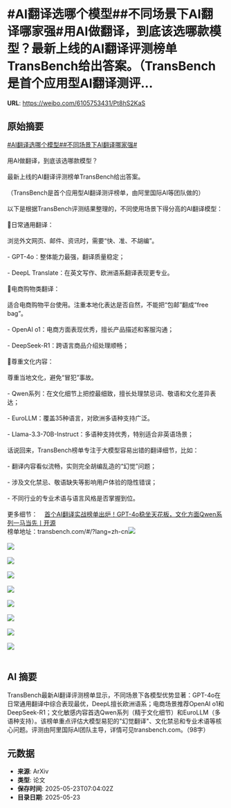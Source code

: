 # #AI翻译选哪个模型##不同场景下AI翻译哪家强#用AI做翻译，到底该选哪款模型？最新上线的AI翻译评测榜单TransBench给出答案。（TransBench是首个应用型AI翻译测评...

**URL**: https://weibo.com/6105753431/Pt8hS2KaS

## 原始摘要

<a href="https://m.weibo.cn/search?containerid=231522type%3D1%26t%3D10%26q%3D%23AI%E7%BF%BB%E8%AF%91%E9%80%89%E5%93%AA%E4%B8%AA%E6%A8%A1%E5%9E%8B%23&amp;extparam=%23AI%E7%BF%BB%E8%AF%91%E9%80%89%E5%93%AA%E4%B8%AA%E6%A8%A1%E5%9E%8B%23" data-hide=""><span class="surl-text">#AI翻译选哪个模型#</span></a><a href="https://m.weibo.cn/search?containerid=231522type%3D1%26t%3D10%26q%3D%23%E4%B8%8D%E5%90%8C%E5%9C%BA%E6%99%AF%E4%B8%8BAI%E7%BF%BB%E8%AF%91%E5%93%AA%E5%AE%B6%E5%BC%BA%23&amp;extparam=%23%E4%B8%8D%E5%90%8C%E5%9C%BA%E6%99%AF%E4%B8%8BAI%E7%BF%BB%E8%AF%91%E5%93%AA%E5%AE%B6%E5%BC%BA%23" data-hide=""><span class="surl-text">#不同场景下AI翻译哪家强#</span></a><br><br>用AI做翻译，到底该选哪款模型？<br><br>最新上线的AI翻译评测榜单TransBench给出答案。<br><br>（TransBench是首个应用型AI翻译测评榜单，由阿里国际AI等团队做的）<br><br>以下是根据TransBench评测结果整理的，不同使用场景下得分高的AI翻译模型：<br><br>🔸日常通用翻译：  <br><br>浏览外文网页、邮件、资讯时，需要“快、准、不胡编”。<br><br>- GPT-4o：整体能力最强，翻译质量稳定；<br><br>- DeepL Translate：在英文写作、欧洲语系翻译表现更专业。<br><br>🔸电商购物类翻译：  <br><br>适合电商购物平台使用。注重本地化表达是否自然，不能把“包邮”翻成“free bag”。<br><br>- OpenAI o1：电商方面表现优秀，擅长产品描述和客服沟通；<br><br>- DeepSeek-R1：跨语言商品介绍处理顺畅；<br><br>🔸尊重文化内容：  <br><br>尊重当地文化，避免“冒犯”事故。<br><br>- Qwen系列：在文化细节上把控最细致，擅长处理禁忌词、敬语和文化差异表达；<br><br>- EuroLLM：覆盖35种语言，对欧洲多语种支持广泛。<br><br>- Llama-3.3-70B-Instruct：多语种支持优秀，特别适合非英语场景；<br><br>话说回来，TransBench榜单专注于大模型容易出错的翻译细节，比如：<br><br>- 翻译内容看似流畅，实则完全胡编乱造的“幻觉”问题；<br><br>- 涉及文化禁忌、敬语缺失等影响用户体验的隐性错误；<br><br>- 不同行业的专业术语与语言风格是否掌握到位。<br><br>更多细节：<a href="https://weibo.cn/sinaurl?u=https%3A%2F%2Fmp.weixin.qq.com%2Fs%2Fe0x-gR5FAyuBR3y4zP5iPQ" data-hide=""><span class="url-icon"><img style="width: 1rem;height: 1rem" src="https://h5.sinaimg.cn/upload/2015/09/25/3/timeline_card_small_web_default.png" referrerpolicy="no-referrer"></span><span class="surl-text">首个AI翻译实战榜单出炉！GPT-4o稳坐天花板，文化方面Qwen系列一马当先丨开源</span></a><br>榜单地址：transbench.com/#/?lang=zh-cn<img style="" src="https://tvax3.sinaimg.cn/large/006Fd7o3gy1i1pa0mmj0mj30zk0izasg.jpg" referrerpolicy="no-referrer"><br><br><img style="" src="https://tvax3.sinaimg.cn/large/006Fd7o3gy1i1pa0o9hgyj31w40t27jt.jpg" referrerpolicy="no-referrer"><br><br><img style="" src="https://tvax1.sinaimg.cn/large/006Fd7o3gy1i1pa0pntpxj30zk0ajtas.jpg" referrerpolicy="no-referrer"><br><br><img style="" src="https://tvax4.sinaimg.cn/large/006Fd7o3gy1i1pa0s01t4j30zk0almzc.jpg" referrerpolicy="no-referrer"><br><br><img style="" src="https://tvax2.sinaimg.cn/large/006Fd7o3gy1i1pa0u3mfuj30zk0aqmzf.jpg" referrerpolicy="no-referrer"><br><br><img style="" src="https://tvax3.sinaimg.cn/large/006Fd7o3gy1i1pa10gvmgj30zk0aitar.jpg" referrerpolicy="no-referrer"><br><br><img style="" src="https://tvax2.sinaimg.cn/large/006Fd7o3gy1i1pa12ibc8j30zk0ahgnp.jpg" referrerpolicy="no-referrer"><br><br><img style="" src="https://tvax2.sinaimg.cn/large/006Fd7o3gy1i1pa14wxltj30zk0ah40s.jpg" referrerpolicy="no-referrer"><br><br><img style="" src="https://tvax3.sinaimg.cn/large/006Fd7o3gy1i1pa1ncd86j32ku194hdt.jpg" referrerpolicy="no-referrer"><br><br>

## AI 摘要

TransBench最新AI翻译评测榜单显示，不同场景下各模型优势显著：GPT-4o在日常通用翻译中综合表现最优，DeepL擅长欧洲语系；电商场景推荐OpenAI o1和DeepSeek-R1；文化敏感内容首选Qwen系列（精于文化细节）和EuroLLM（多语种支持）。该榜单重点评估大模型易犯的"幻觉翻译"、文化禁忌和专业术语等核心问题。评测由阿里国际AI团队主导，详情可见transbench.com。（98字）

## 元数据

- **来源**: ArXiv
- **类型**: 论文
- **保存时间**: 2025-05-23T07:04:02Z
- **目录日期**: 2025-05-23

